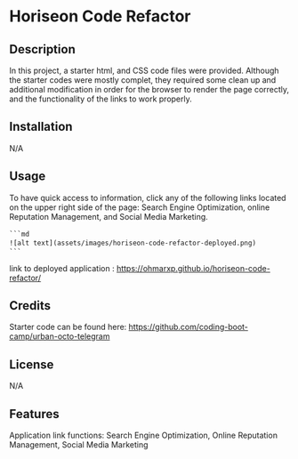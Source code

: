 # Horiseon Code Refactor


## Description

In this project, a starter html, and CSS code files were provided. 
Although the starter codes were mostly complet, they required some clean up and additional modification in order for the browser to render the page correctly, and the functionality of the links to work properly.

## Installation

N/A

## Usage

To have quick access to information, click any of the following links located on the upper right side of the page: Search Engine Optimization, online Reputation Management, and Social Media Marketing.

    ```md
    ![alt text](assets/images/horiseon-code-refactor-deployed.png)
    ```
link to deployed application : https://ohmarxp.github.io/horiseon-code-refactor/

## Credits

Starter code can be found here: https://github.com/coding-boot-camp/urban-octo-telegram

## License

N/A

## Features

Application link functions: Search Engine Optimization, Online Reputation Management, Social Media Marketing